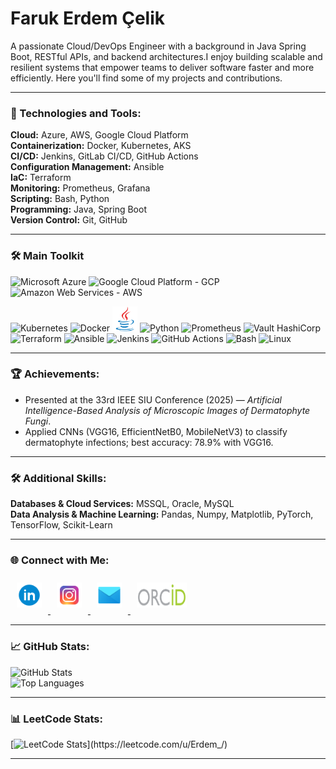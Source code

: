 <!-- Professional DevOps Engineer Profile -->

# Faruk Erdem Çelik 

A passionate Cloud/DevOps Engineer with a background in Java Spring Boot,
RESTful APIs, and backend architectures.I enjoy building scalable and resilient systems that empower teams to deliver software faster and more efficiently. Here you'll find some of my projects and contributions.

---

### 🔧 Technologies and Tools:

**Cloud:** Azure, AWS, Google Cloud Platform  
**Containerization:** Docker, Kubernetes, AKS  
**CI/CD:** Jenkins, GitLab CI/CD, GitHub Actions  
**Configuration Management:** Ansible  
**IaC:** Terraform  
**Monitoring:** Prometheus, Grafana  
**Scripting:** Bash, Python  
**Programming:** Java, Spring Boot  
**Version Control:** Git, GitHub


---

### 🛠️ Main Toolkit

<p>
  <img src="https://www.vectorlogo.zone/logos/microsoft_azure/microsoft_azure-icon.svg" title="Microsoft Azure" alt="Microsoft Azure" width="40" height="40"/>
  <img src="https://www.vectorlogo.zone/logos/google_cloud/google_cloud-icon.svg" title="Google Cloud Platform - GCP" alt="Google Cloud Platform - GCP" width="40" height="40"/>
  <img src="https://www.vectorlogo.zone/logos/amazon_aws/amazon_aws-icon.svg" title="Amazon Web Services - AWS" alt="Amazon Web Services - AWS" width="40" height="40"/>
<p/>

<p>
  <img src="https://www.vectorlogo.zone/logos/kubernetes/kubernetes-icon.svg" title="Kubernetes" alt="Kubernetes" width="40" height="40"/>
  <img src="https://www.vectorlogo.zone/logos/docker/docker-icon.svg" title="Docker" alt="Docker" width="40" height="40"/>
  <img src="https://raw.githubusercontent.com/devicons/devicon/master/icons/java/java-original.svg" title="Java" alt="Java" width="40" height="40"/>
  <img src="https://www.vectorlogo.zone/logos/python/python-icon.svg" title="Python" alt="Python" width="40" height="40"/>
  <img src="https://www.vectorlogo.zone/logos/prometheusio/prometheusio-icon.svg" title="Prometheus" alt="Prometheus" width="40" height="40"/>
  <img src="https://www.vectorlogo.zone/logos/vaultproject/vaultproject-icon.svg" title="Vault HashiCorp" alt="Vault HashiCorp" width="40" height="40"/>
  <img src="https://www.vectorlogo.zone/logos/terraformio/terraformio-icon.svg" title="Terraform" alt="Terraform" width="40" height="40"/>
  <img src="https://www.vectorlogo.zone/logos/ansible/ansible-icon.svg" title="Ansible" alt="Ansible" width="40" height="40"/>
  <img src="https://www.vectorlogo.zone/logos/jenkins/jenkins-icon.svg" title="Jenkins" alt="Jenkins" width="40" height="40"/>
  <img src="https://github.githubassets.com/images/modules/site/features/actions-icon-actions.svg" title="GitHub Actions" alt="GitHub Actions" width="40" height="40"/>
  <img src="https://www.vectorlogo.zone/logos/gnu_bash/gnu_bash-icon.svg" title="Bash" alt="Bash" width="40" height="40"/>
  <img src="https://www.vectorlogo.zone/logos/linux/linux-icon.svg" title="Linux" alt="Linux" width="40" height="40"/>
<p/>

---

### 🏆 Achievements:

- Presented at the 33rd IEEE SIU Conference (2025) — *Artificial Intelligence-Based Analysis of Microscopic Images of Dermatophyte Fungi*.
- Applied CNNs (VGG16, EfficientNetB0, MobileNetV3) to classify dermatophyte infections; best accuracy: 78.9% with VGG16.

---

### 🛠️ Additional Skills:

**Databases & Cloud Services:** MSSQL, Oracle, MySQL  
**Data Analysis & Machine Learning:** Pandas, Numpy, Matplotlib, PyTorch, TensorFlow, Scikit-Learn

---

### 🌐 Connect with Me:

<a href="https://www.linkedin.com/in/faruk-erdem-%C3%A7elik-39bb46302/" target="_blank">
  <img src="linkedin.png" alt="LinkedIn" width="40" height="40" style="margin: 10px;"/>
</a>
<a href="https://www.instagram.com/faruk_erdemcelik/" target="_blank">
  <img src="instagram.png" alt="Instagram" width="40" height="40" style="margin: 10px;"/>
</a>
<a href="mailto:farukerdemc@gmail.com" target="_blank">
  <img src="letter.png" alt="Email" width="40" height="40" style="margin: 10px;"/>
</a>
<a href="https://orcid.org/0000-0002-1825-0097" target="_blank">
  <img src="ORCID_logo.png" alt="ORCID" width="80" height="40" style="margin: 10px;"/>
</a>

---

### 📈 GitHub Stats:

![GitHub Stats](https://github-readme-stats.vercel.app/api?username=Thridioux&show_icons=true&theme=radical)  
![Top Languages](https://github-readme-stats.vercel.app/api/top-langs/?username=Thridioux&layout=compact&theme=radical)

---

### 📊 LeetCode Stats:

[![LeetCode Stats](https://leetcode-stats.vercel.app/api?username=Erdem_)](https://leetcode.com/u/Erdem_/)

---

